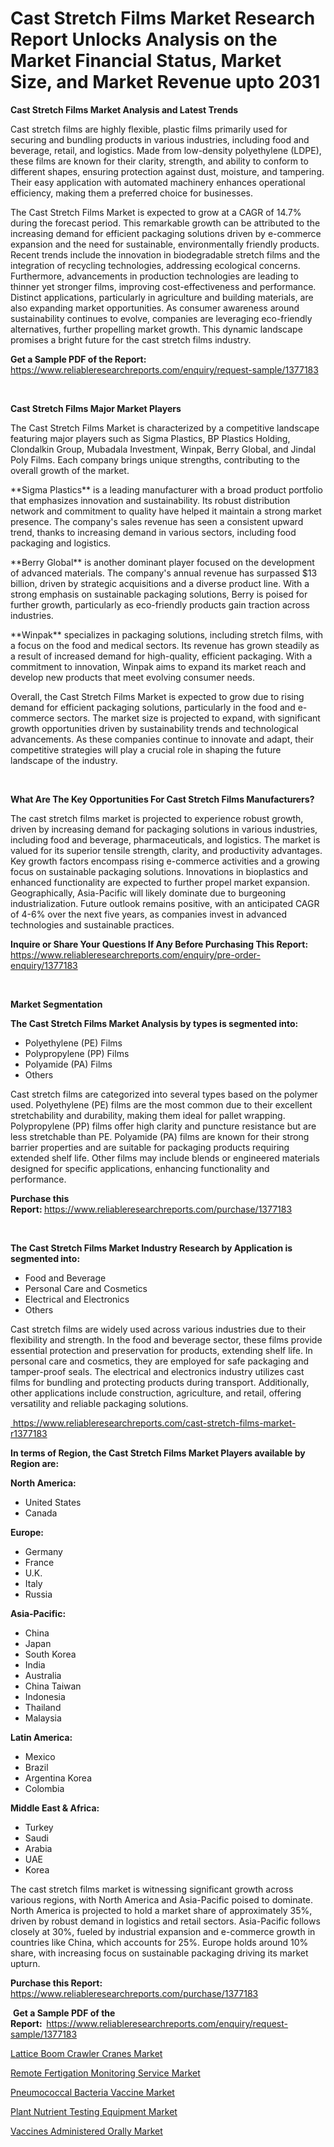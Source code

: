 <p><h1>Cast Stretch Films Market Research Report Unlocks Analysis on the Market Financial Status, Market Size, and Market Revenue upto 2031</h1></p><p><strong>Cast Stretch Films Market Analysis and Latest Trends</strong></p>
<p><p>Cast stretch films are highly flexible, plastic films primarily used for securing and bundling products in various industries, including food and beverage, retail, and logistics. Made from low-density polyethylene (LDPE), these films are known for their clarity, strength, and ability to conform to different shapes, ensuring protection against dust, moisture, and tampering. Their easy application with automated machinery enhances operational efficiency, making them a preferred choice for businesses.</p><p>The Cast Stretch Films Market is expected to grow at a CAGR of 14.7% during the forecast period. This remarkable growth can be attributed to the increasing demand for efficient packaging solutions driven by e-commerce expansion and the need for sustainable, environmentally friendly products. Recent trends include the innovation in biodegradable stretch films and the integration of recycling technologies, addressing ecological concerns. Furthermore, advancements in production technologies are leading to thinner yet stronger films, improving cost-effectiveness and performance. Distinct applications, particularly in agriculture and building materials, are also expanding market opportunities. As consumer awareness around sustainability continues to evolve, companies are leveraging eco-friendly alternatives, further propelling market growth. This dynamic landscape promises a bright future for the cast stretch films industry.</p></p>
<p><strong>Get a Sample PDF of the Report:&nbsp;</strong> <a href="https://www.reliableresearchreports.com/enquiry/request-sample/1377183?utm_campaign=120&utm_medium=2&utm_source=Github&utm_content=ia&utm_term=23102024&utm_id=cast-stretch-films">https://www.reliableresearchreports.com/enquiry/request-sample/1377183</a></p>
<p>&nbsp;</p>
<p><strong>Cast Stretch Films Major Market Players</strong></p>
<p><p>The Cast Stretch Films Market is characterized by a competitive landscape featuring major players such as Sigma Plastics, BP Plastics Holding, Clondalkin Group, Mubadala Investment, Winpak, Berry Global, and Jindal Poly Films. Each company brings unique strengths, contributing to the overall growth of the market.</p><p>**Sigma Plastics** is a leading manufacturer with a broad product portfolio that emphasizes innovation and sustainability. Its robust distribution network and commitment to quality have helped it maintain a strong market presence. The company's sales revenue has seen a consistent upward trend, thanks to increasing demand in various sectors, including food packaging and logistics.</p><p>**Berry Global** is another dominant player focused on the development of advanced materials. The company's annual revenue has surpassed $13 billion, driven by strategic acquisitions and a diverse product line. With a strong emphasis on sustainable packaging solutions, Berry is poised for further growth, particularly as eco-friendly products gain traction across industries.</p><p>**Winpak** specializes in packaging solutions, including stretch films, with a focus on the food and medical sectors. Its revenue has grown steadily as a result of increased demand for high-quality, efficient packaging. With a commitment to innovation, Winpak aims to expand its market reach and develop new products that meet evolving consumer needs.</p><p>Overall, the Cast Stretch Films Market is expected to grow due to rising demand for efficient packaging solutions, particularly in the food and e-commerce sectors. The market size is projected to expand, with significant growth opportunities driven by sustainability trends and technological advancements. As these companies continue to innovate and adapt, their competitive strategies will play a crucial role in shaping the future landscape of the industry.</p></p>
<p>&nbsp;</p>
<p><strong>What Are The Key Opportunities For Cast Stretch Films Manufacturers?</strong></p>
<p><p>The cast stretch films market is projected to experience robust growth, driven by increasing demand for packaging solutions in various industries, including food and beverage, pharmaceuticals, and logistics. The market is valued for its superior tensile strength, clarity, and productivity advantages. Key growth factors encompass rising e-commerce activities and a growing focus on sustainable packaging solutions. Innovations in bioplastics and enhanced functionality are expected to further propel market expansion. Geographically, Asia-Pacific will likely dominate due to burgeoning industrialization. Future outlook remains positive, with an anticipated CAGR of 4-6% over the next five years, as companies invest in advanced technologies and sustainable practices.</p></p>
<p><strong>Inquire or Share Your Questions If Any Before Purchasing This Report:</strong> <a href="https://www.reliableresearchreports.com/enquiry/pre-order-enquiry/1377183?utm_campaign=120&utm_medium=2&utm_source=Github&utm_content=ia&utm_term=23102024&utm_id=cast-stretch-films">https://www.reliableresearchreports.com/enquiry/pre-order-enquiry/1377183</a></p>
<p>&nbsp;</p>
<p><strong>Market Segmentation</strong></p>
<p><strong>The Cast Stretch Films Market Analysis by types is segmented into:</strong></p>
<p><ul><li>Polyethylene (PE) Films</li><li>Polypropylene (PP) Films</li><li>Polyamide (PA) Films</li><li>Others</li></ul></p>
<p><p>Cast stretch films are categorized into several types based on the polymer used. Polyethylene (PE) films are the most common due to their excellent stretchability and durability, making them ideal for pallet wrapping. Polypropylene (PP) films offer high clarity and puncture resistance but are less stretchable than PE. Polyamide (PA) films are known for their strong barrier properties and are suitable for packaging products requiring extended shelf life. Other films may include blends or engineered materials designed for specific applications, enhancing functionality and performance.</p></p>
<p><strong>Purchase this Report:&nbsp;</strong><a href="https://www.reliableresearchreports.com/purchase/1377183?utm_campaign=120&utm_medium=2&utm_source=Github&utm_content=ia&utm_term=23102024&utm_id=cast-stretch-films">https://www.reliableresearchreports.com/purchase/1377183</a></p>
<p>&nbsp;</p>
<p><strong>The Cast Stretch Films Market Industry Research by Application is segmented into:</strong></p>
<p><ul><li>Food and Beverage</li><li>Personal Care and Cosmetics</li><li>Electrical and Electronics</li><li>Others</li></ul></p>
<p><p>Cast stretch films are widely used across various industries due to their flexibility and strength. In the food and beverage sector, these films provide essential protection and preservation for products, extending shelf life. In personal care and cosmetics, they are employed for safe packaging and tamper-proof seals. The electrical and electronics industry utilizes cast films for bundling and protecting products during transport. Additionally, other applications include construction, agriculture, and retail, offering versatility and reliable packaging solutions.</p></p>
<p><a href="https://www.reliableresearchreports.com/cast-stretch-films-market-r1377183?utm_campaign=120&utm_medium=2&utm_source=Github&utm_content=ia&utm_term=23102024&utm_id=cast-stretch-films">&nbsp;https://www.reliableresearchreports.com/cast-stretch-films-market-r1377183</a></p>
<p><strong>In terms of Region, the Cast Stretch Films Market Players available by Region are:</strong></p>
<p>
    <p> <strong> North America: </strong>
        <ul>
            <li>United States</li>
            <li>Canada</li>
        </ul>
        </p> 
    <p> <strong> Europe: </strong>
        <ul>
            <li>Germany</li>
            <li>France</li>
            <li>U.K.</li>
            <li>Italy</li>
            <li>Russia</li>
        </ul>
        </p> 
    <p> <strong> Asia-Pacific: </strong>
        <ul>
            <li>China</li>
            <li>Japan</li>
            <li>South Korea</li>
            <li>India</li>
            <li>Australia</li>
            <li>China Taiwan</li>
            <li>Indonesia</li>
            <li>Thailand</li>
            <li>Malaysia</li>
        </ul>
        </p> 
    <p> <strong> Latin America: </strong>
        <ul>
            <li>Mexico</li>
            <li>Brazil</li>
            <li>Argentina Korea</li>
            <li>Colombia</li>
        </ul>
        </p> 
    <p> <strong> Middle East & Africa: </strong>
        <ul>
            <li>Turkey</li>
            <li>Saudi</li>
            <li>Arabia</li>
            <li>UAE</li>
            <li>Korea</li>
        </ul>
    </p>
    </p>
<p><p>The cast stretch films market is witnessing significant growth across various regions, with North America and Asia-Pacific poised to dominate. North America is projected to hold a market share of approximately 35%, driven by robust demand in logistics and retail sectors. Asia-Pacific follows closely at 30%, fueled by industrial expansion and e-commerce growth in countries like China, which accounts for 25%. Europe holds around 10% share, with increasing focus on sustainable packaging driving its market upturn.</p></p>
<p><strong>Purchase this Report: </strong><a href="https://www.reliableresearchreports.com/purchase/1377183?utm_campaign=120&utm_medium=2&utm_source=Github&utm_content=ia&utm_term=23102024&utm_id=cast-stretch-films">https://www.reliableresearchreports.com/purchase/1377183</a></p>
<p>&nbsp;<strong>Get a Sample PDF of the Report:&nbsp;&nbsp;</strong><a href="https://www.reliableresearchreports.com/enquiry/request-sample/1377183?utm_campaign=120&utm_medium=2&utm_source=Github&utm_content=ia&utm_term=23102024&utm_id=cast-stretch-films">https://www.reliableresearchreports.com/enquiry/request-sample/1377183</a></p>
<p><strong></strong></p>
<p><p><a href="https://issuu.com/reportprime-2/docs/lattice-boom-crawler-cranes-market-_0b4d92eda1c1cd?utm_campaign=120&utm_medium=2&utm_source=Github&utm_content=ia&utm_term=23102024&utm_id=cast-stretch-films">Lattice Boom Crawler Cranes Market</a></p><p><a href="https://github.com/ChristianClark406/Market-Research-Report-List-1/blob/main/remote-fertigation-monitoring-service-market.md?utm_campaign=120&utm_medium=2&utm_source=Github&utm_content=ia&utm_term=23102024&utm_id=cast-stretch-films">Remote Fertigation Monitoring Service Market</a></p><p><a href="https://www.linkedin.com/pulse/pneumococcal-bacteria-vaccine-market-size-status-forecast-jea0c?utm_campaign=120&utm_medium=2&utm_source=Github&utm_content=ia&utm_term=23102024&utm_id=cast-stretch-films">Pneumococcal Bacteria Vaccine Market</a></p><p><a href="https://github.com/LacThu1/Market-Research-Report-List-1/blob/main/plant-nutrient-testing-equipment-market.md?utm_campaign=120&utm_medium=2&utm_source=Github&utm_content=ia&utm_term=23102024&utm_id=cast-stretch-films">Plant Nutrient Testing Equipment Market</a></p><p><a href="https://www.linkedin.com/pulse/vaccines-administered-orally-market-segmentation-applications-v993c?utm_campaign=120&utm_medium=2&utm_source=Github&utm_content=ia&utm_term=23102024&utm_id=cast-stretch-films">Vaccines Administered Orally Market</a></p></p>